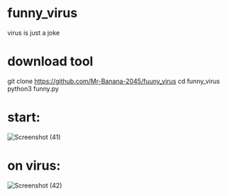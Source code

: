# funny_virus
virus is just a joke
# download tool
git clone https://github.com/Mr-Banana-2045/fuuny_virus
cd funny_virus
python3 funny.py
# start:
![Screenshot (41)](https://user-images.githubusercontent.com/109140672/202913241-df9068f6-69e8-48ec-b4af-8579c560e81a.png)
# on virus:
![Screenshot (42)](https://user-images.githubusercontent.com/109140672/202913385-7cfe68dc-4c04-446d-8e51-2aaa06950add.png)
